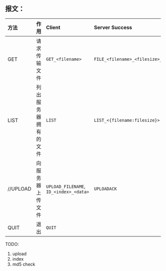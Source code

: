 ## 报文：
方法 | 作用 | Client | Server Success | SERVER Fail
:--- | :--- | :--- | :--- | :---
GET | 请求传输文件 | `GET_<filename>` | `FILE_<filename>_<filesize>_<address>` | `ERROR FILE_NOT_FOUND`
LIST | 列出服务器拥有的文件 | `LIST` | `LIST_<{filename:filesize}>` | 
//UPLOAD | 向服务器上传文件 | `UPLOAD_FILENAME`, `ID_<index>_<data>` | `UPLOADACK` 
QUIT | 退出 | `QUIT`

TODO:
1. upload
2. index
3. md5 check